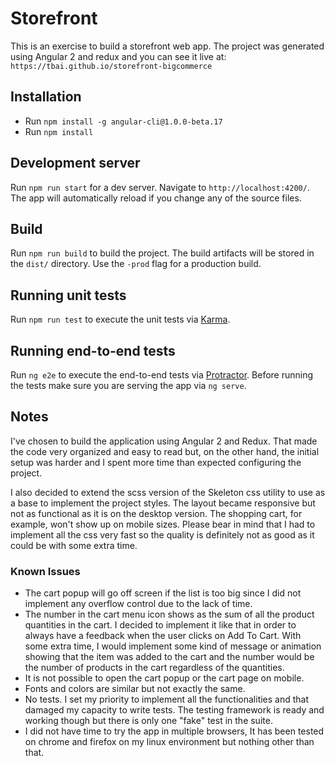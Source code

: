 # Storefront

This is an exercise to build a storefront web app. 
The project was generated using Angular 2 and redux and you can see it live at: `https://tbai.github.io/storefront-bigcommerce`

## Installation

* Run `npm install -g angular-cli@1.0.0-beta.17`
* Run `npm install`

## Development server

Run `npm run start` for a dev server. Navigate to `http://localhost:4200/`. The app will automatically reload if you change any of the source files.

## Build

Run `npm run build` to build the project. The build artifacts will be stored in the `dist/` directory. Use the `-prod` flag for a production build.

## Running unit tests

Run `npm run test` to execute the unit tests via [Karma](https://karma-runner.github.io).

## Running end-to-end tests

Run `ng e2e` to execute the end-to-end tests via [Protractor](http://www.protractortest.org/). 
Before running the tests make sure you are serving the app via `ng serve`.

## Notes

I've chosen to build the application using Angular 2 and Redux. That made the code very organized and easy to read but, on the other hand, the initial setup was harder and I spent more time than expected configuring the project. 

I also decided to extend the scss version of the Skeleton css utility to use as a base to implement the project styles. The layout became responsive but not as functional as it is on the desktop version. The shopping cart, for example, won't show up on mobile sizes.  Please bear in mind that I had to implement all the css very fast so the quality is definitely not as good as it could be with some extra time.

### Known Issues

* The cart popup will go off screen if the list is too big since I did not implement any overflow control due to the lack of time.
* The number in the cart menu icon shows as the sum of all the product quantities in the cart. I decided to implement it like that in order to always have a feedback when the user clicks on Add To Cart. With some extra time, I would implement some kind of message or animation showing that the item was added to the cart and the number would be the number of products in the cart regardless of the quantities.
* It is not possible to open the cart popup or the cart page on mobile.
* Fonts and colors are similar but not exactly the same.
* No tests. I set my priority to implement all the functionalities and that damaged my capacity to write tests. The testing framework is ready and working though but there is only one "fake" test in the suite.
* I did not have time to try the app in multiple browsers, It has been tested on chrome and firefox on my linux environment but nothing other than that.
